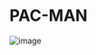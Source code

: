 # PAC-MAN

![image](https://github.com/user-attachments/assets/2a3e93e1-1d3f-467a-b654-df59976a56f8)
